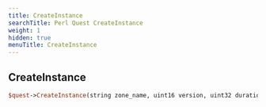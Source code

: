 ```yaml
---
title: CreateInstance
searchTitle: Perl Quest CreateInstance
weight: 1
hidden: true
menuTitle: CreateInstance
---
```

## CreateInstance
```perl
$quest->CreateInstance(string zone_name, uint16 version, uint32 duration)
```